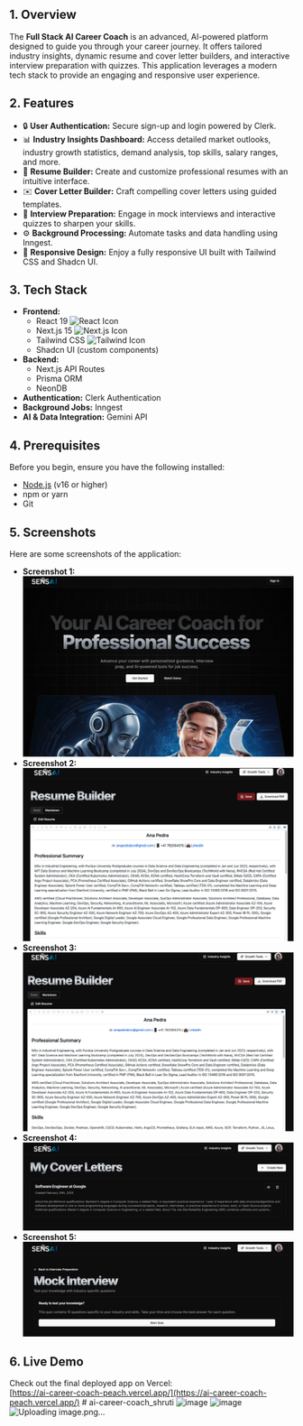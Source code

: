## 1. Overview

The **Full Stack AI Career Coach** is an advanced, AI-powered platform designed to guide you through your career journey. It offers tailored industry insights, dynamic resume and cover letter builders, and interactive interview preparation with quizzes. This application leverages a modern tech stack to provide an engaging and responsive user experience.

## 2. Features

- 🔒 **User Authentication:** Secure sign-up and login powered by Clerk.
- 📊 **Industry Insights Dashboard:** Access detailed market outlooks, industry growth statistics, demand analysis, top skills, salary ranges, and more.
- 📝 **Resume Builder:** Create and customize professional resumes with an intuitive interface.
- ✉️ **Cover Letter Builder:** Craft compelling cover letters using guided templates.
- 🎤 **Interview Preparation:** Engage in mock interviews and interactive quizzes to sharpen your skills.
- ⚙️ **Background Processing:** Automate tasks and data handling using Inngest.
- 📱 **Responsive Design:** Enjoy a fully responsive UI built with Tailwind CSS and Shadcn UI.

## 3. Tech Stack

- **Frontend:**
  - React 19 ![React Icon](https://img.shields.io/badge/React-20232A?style=for-the-badge&logo=react&logoColor=61DAFB)
  - Next.js 15 ![Next.js Icon](https://img.shields.io/badge/Next.js-000000?style=for-the-badge&logo=next.js&logoColor=white)
  - Tailwind CSS ![Tailwind Icon](https://img.shields.io/badge/Tailwind_CSS-38B2AC?style=for-the-badge&logo=tailwind-css&logoColor=white)
  - Shadcn UI (custom components)
- **Backend:**
  - Next.js API Routes
  - Prisma ORM
  - NeonDB
- **Authentication:** Clerk Authentication
- **Background Jobs:** Inngest
- **AI & Data Integration:** Gemini API

## 4. Prerequisites

Before you begin, ensure you have the following installed:

- [Node.js](https://nodejs.org/) (v16 or higher)
- npm or yarn
- Git

## 5. Screenshots

Here are some screenshots of the application:

- **Screenshot 1:**  
  ![Screenshot 1](1.png)
- **Screenshot 2:**  
  ![Screenshot 2](2.png)
- **Screenshot 3:**  
  ![Screenshot 3](3.png)
- **Screenshot 4:**  
  ![Screenshot 4](4.png)
- **Screenshot 5:**  
  ![Screenshot 5](5.png)

## 6. Live Demo

Check out the final deployed app on Vercel:  
[https://ai-career-coach-peach.vercel.app/](https://ai-career-coach-peach.vercel.app/)
#   a i - c a r e e r - c o a c h _ s h r u t i 
 <img width="1899" height="896" alt="image" src="https://github.com/user-attachments/assets/f4837f73-f5f7-4416-92a5-99aa890687da" />
<img width="1867" height="894" alt="image" src="https://github.com/user-attachments/assets/a6998e00-0c0b-4e9f-beb3-01b4df917e8b" />
![Uploading image.png…]()



 
